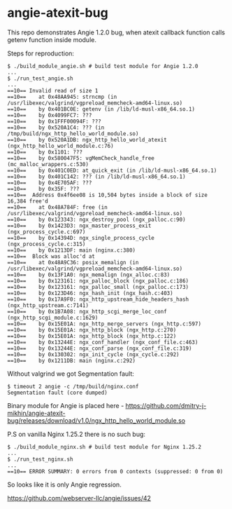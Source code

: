 # angie-atexit-bug

This repo demonstrates Angie 1.2.0 bug, when atexit callback function calls getenv function inside module.

Steps for reproduction:
```Shell
$ ./build_module_angie.sh # build test module for Angie 1.2.0
...
$ ./run_test_angie.sh
...
==10== Invalid read of size 1
==10==    at 0x48AA945: strncmp (in /usr/libexec/valgrind/vgpreload_memcheck-amd64-linux.so)
==10==    by 0x401BC0E: getenv (in /lib/ld-musl-x86_64.so.1)
==10==    by 0x4099FC7: ???
==10==    by 0x1FFF00094F: ???
==10==    by 0x520A1C4: ??? (in /tmp/build/ngx_http_hello_world_module.so)
==10==    by 0x520A1DB: ngx_http_hello_world_atexit (ngx_http_hello_world_module.c:76)
==10==    by 0x1101: ???
==10==    by 0x580047F5: vgMemCheck_handle_free (mc_malloc_wrappers.c:530)
==10==    by 0x401C0ED: at_quick_exit (in /lib/ld-musl-x86_64.so.1)
==10==    by 0x401C142: ??? (in /lib/ld-musl-x86_64.so.1)
==10==    by 0x4E705AF: ???
==10==    by 0x35F: ???
==10==  Address 0x4f6ee08 is 10,504 bytes inside a block of size 16,384 free'd
==10==    at 0x48A784F: free (in /usr/libexec/valgrind/vgpreload_memcheck-amd64-linux.so)
==10==    by 0x123343: ngx_destroy_pool (ngx_palloc.c:90)
==10==    by 0x1423D3: ngx_master_process_exit (ngx_process_cycle.c:697)
==10==    by 0x14394D: ngx_single_process_cycle (ngx_process_cycle.c:315)
==10==    by 0x1213DF: main (nginx.c:380)
==10==  Block was alloc'd at
==10==    at 0x48A9C36: posix_memalign (in /usr/libexec/valgrind/vgpreload_memcheck-amd64-linux.so)
==10==    by 0x13F1A0: ngx_memalign (ngx_alloc.c:83)
==10==    by 0x123161: ngx_palloc_block (ngx_palloc.c:186)
==10==    by 0x123161: ngx_palloc_small (ngx_palloc.c:173)
==10==    by 0x123D46: ngx_hash_init (ngx_hash.c:403)
==10==    by 0x17A9F0: ngx_http_upstream_hide_headers_hash (ngx_http_upstream.c:7141)
==10==    by 0x1B7A08: ngx_http_scgi_merge_loc_conf (ngx_http_scgi_module.c:1629)
==10==    by 0x15E01A: ngx_http_merge_servers (ngx_http.c:597)
==10==    by 0x15E01A: ngx_http_block (ngx_http.c:270)
==10==    by 0x15E01A: ngx_http_block (ngx_http.c:122)
==10==    by 0x13244E: ngx_conf_handler (ngx_conf_file.c:463)
==10==    by 0x13244E: ngx_conf_parse (ngx_conf_file.c:319)
==10==    by 0x130302: ngx_init_cycle (ngx_cycle.c:292)
==10==    by 0x1211DB: main (nginx.c:292)
```
Without valgrind we got Segmentation fault:
```
$ timeout 2 angie -c /tmp/build/nginx.conf
Segmentation fault (core dumped)
```
Binary module for Angie is placed here - https://github.com/dmitry-j-mikhin/angie-atexit-bug/releases/download/v1.0/ngx_http_hello_world_module.so

P.S on vanilla Nginx 1.25.2 there is no such bug:
```Shell
$ ./build_module_nginx.sh # build test module for Nginx 1.25.2
...
$ ./run_test_nginx.sh
...
==10== ERROR SUMMARY: 0 errors from 0 contexts (suppressed: 0 from 0)
```
So looks like it is only Angie regression.

https://github.com/webserver-llc/angie/issues/42
